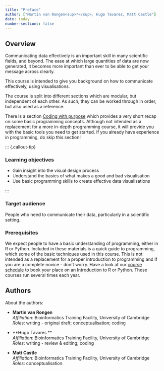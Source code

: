 ```yaml
---
title: "Preface"
author: ["Martin van Rongen<sup>*</sup>, Hugo Tavares, Matt Castle"]
date: today
number-sections: false
---
```


## Overview 

Communicating data effectively is an important skill in many scientific fields, and beyond. The ease at which large quantities of data are now generated, it becomes more important than ever to be able to get your message across clearly.

This course is intended to give you background on how to communicate effectively, using visualisations.

The course is split into different sections which are modular, but independent of each other. As such, they can be worked through in order, but also used as a reference.

There is a section [Coding with purpose](materials/intro-to-programming.qmd) which provides a very short recap on some basic programming concepts. Although not intended as a replacement for a more in-depth programming course, it will provide you with the basic tools you need to get started. If you already have experience in programming, do skip this section!

::: {.callout-tip}
### Learning objectives

- Gain insight into the visual design process
- Understand the basics of what makes a good and bad visualisation
- Use basic programming skills to create effective data visualisations

:::


### Target audience

People who need to communicate their data, particularly in a scientific setting.

### Prerequisites

We expect people to have a basic understanding of programming, either in R or Python. Included in these materials is a quick guide to programming, which some of the basic techniques used in this course. This is not intended as a replacement for a proper introduction to programming and if you are a complete novice - don't worry. Have a look at our [course schedule](https://www.training.cam.ac.uk/bioinformatics/Event-timetable) to book your place on an Introduction to R or Python. These courses run several times each year.

## Authors
<!-- 
The listing below shows an example of how you can give more details about yourself.
These examples include icons with links to GitHub and Orcid. 
-->

About the authors:

- **Martin van Rongen**
  <a href="https://orcid.org/0000-0002-1441-367X" target="_blank"><i class="fa-brands fa-orcid" style="color:#a6ce39"></i></a> 
  <a href="https://github.com/mvanrongen" target="_blank"><i class="fa-brands fa-github" style="color:#4078c0"></i></a>
  <a href="mailto:mv372[at]cam.ac.uk" target="_blank"><i class="fa fa-envelope" aria-hidden="true"></i></a> \
  _Affiliation_: Bioinformatics Training Facility, University of Cambridge  
  _Roles_: writing - original draft; conceptualisation; coding
  
- **Hugo Tavares **
  <a href="https://orcid.org/0000-0001-9373-2726" target="_blank"><i class="fa-brands fa-orcid" style="color:#a6ce39"></i></a> 
  <a href="https://github.com/tavareshugo" target="_blank"><i class="fa-brands fa-github" style="color:#4078c0"></i></a>  
  _Affiliation_: Bioinformatics Training Facility, University of Cambridge  
  _Roles_: writing - review & editing; coding
  
- **Matt Castle** \
  _Affiliation_: Bioinformatics Training Facility, University of Cambridge  \
  _Roles_: conceptualisation

<!--
## Citation

 We can do this at the end 

Please cite these materials if:

- You adapted or used any of them in your own teaching.
- These materials were useful for your research work. For example, you can cite us in the methods section of your paper: "We carried our analyses based on the recommendations in _TODO_.".

You can cite these materials as:

> TODO

Or in BibTeX format:

```
@Misc{,
  author = {},
  title = {},
  month = {},
  year = {},
  url = {},
  doi = {}
}
```
-->
